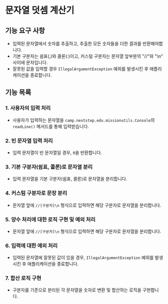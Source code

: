 # 문자열 덧셈 계산기

## 기능 요구 사항

- 입력된 문자열에서 숫자를 추출하고, 추출한 모든 숫자들을 더한 결과를 반환해야합니다.
- 기본 구분자는 쉼표(,)와 콜론(:)이고, 커스텀 구분자는 문자열 앞부분의 "//"와 "\n" 사이에 문자입니다.
- 잘못된 값을 입력할 경우 `IllegalArgumentException` 예외를 발생시킨 후 애플리케이션을 종료합니다.

## 기능 목록

### 1. 사용자의 입력 처리

- 사용자가 입력하는 문자열을 `camp.nextstep.edu.missionutils.Console`의 `readLine()` 메서드를 통해 입력받습니다.

### 2. 빈 문자열 입력 처리

- 입력 문자열이 빈 문자열일 경우, `0`을 반환합니다.

### 3. 기본 구분자(쉼표, 콜론)로 문자열 분리

- 입력 문자열을 기본 구분자(쉼표, 콜론)로 문자열을 분리합니다.

### 4. 커스텀 구분자로 문장 분리

- 문자열 앞에 `//[구분자]\n` 형식으로 입력하면 해당 구분자로 문자열을 분리합니다.

### 5. 양수 처리에 대한 로직 구현 및 예외 처리

- 문자열 앞에 `//[구분자]\n` 형식으로 입력하면 해당 구분자로 문자열을 분리합니다.

### 6. 입력에 대한 예외 처리

- 입력된 문자열에 잘못된 값이 있을 경우, `IllegalArgumentException` 예외를 발생시킨 후 애플리케이션을 종료합니다.

### 7. 합산 로직 구현

- 구분자를 기준으로 분리된 각 문자열을 숫자로 변환 및 합산하는 로직을 구현합니다.

